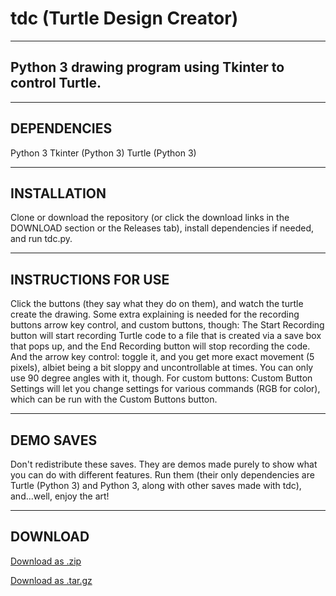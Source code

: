 # tdc (Turtle Design Creator)
---
Python 3 drawing program using Tkinter to control Turtle.
---

---
DEPENDENCIES
---

Python 3
Tkinter (Python 3)
Turtle (Python 3)

---
INSTALLATION
---

Clone or download the repository (or click the download links in the DOWNLOAD section or the Releases tab), install dependencies if needed, and run tdc.py.

---
INSTRUCTIONS FOR USE
---

Click the buttons (they say what they do on them), and watch the turtle create the drawing.
Some extra explaining is needed for the recording buttons arrow key control, and custom buttons, though: The Start Recording button will start recording Turtle code to a file that is created via a save box that pops up, and the End Recording button will stop recording the code. And the arrow key control: toggle it, and you get more exact movement (5 pixels), albiet being a bit sloppy and uncontrollable at times. You can only use 90 degree angles with it, though. For custom buttons: Custom Button Settings will let you change settings for various commands (RGB for color), which can be run with the Custom Buttons button.

---
DEMO SAVES
---

Don't redistribute these saves. They are demos made purely to show what you can do with different features. Run them (their only dependencies are Turtle (Python 3) and Python 3, along with other saves made with tdc), and...well, enjoy the art!

---
DOWNLOAD
---

<a href="https://github.com/python-b5/tdc/archive/v1.0.zip">Download as .zip</a>

<a href="https://github.com/python-b5/tdc/archive/v1.0.tar.gz">Download as .tar.gz</a>
